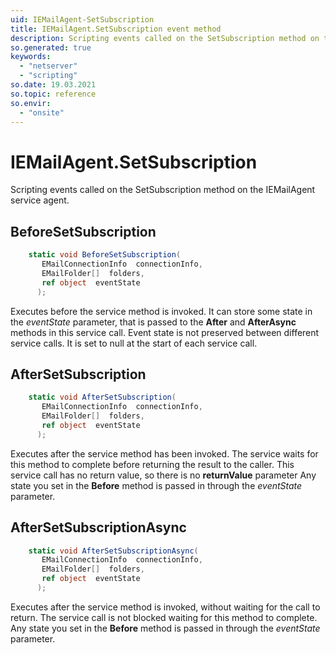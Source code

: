 ```yaml
---
uid: IEMailAgent-SetSubscription
title: IEMailAgent.SetSubscription event method
description: Scripting events called on the SetSubscription method on the IEMailAgent service agent.
so.generated: true
keywords:
  - "netserver"
  - "scripting"
so.date: 19.03.2021
so.topic: reference
so.envir:
  - "onsite"
---
```

# IEMailAgent.SetSubscription

Scripting events called on the <see cref='M:SuperOffice.CRM.Services.IEMailAgent.SetSubscription'>SetSubscription</see> method on the <see cref='IEMailAgent'>IEMailAgent</see>  service agent.

## BeforeSetSubscription
```cs
    static void BeforeSetSubscription(
       EMailConnectionInfo  connectionInfo,
       EMailFolder[]  folders,
       ref object  eventState
      );
```
Executes before the service method is invoked.
It can store some state in the *eventState* parameter, that is passed to the **After** and **AfterAsync** methods in this service call.
Event state is not preserved between different service calls. It is set to null at the start of each service call.
## AfterSetSubscription
```cs
    static void AfterSetSubscription(
       EMailConnectionInfo  connectionInfo,
       EMailFolder[]  folders,
       ref object  eventState
      );
```
Executes after the service method has been invoked. The service waits for this method to complete before returning the result to the caller.
This service call has no return value, so there is no **returnValue** parameter
Any state you set in the **Before** method is passed in through the *eventState* parameter.
## AfterSetSubscriptionAsync
```cs
    static void AfterSetSubscriptionAsync(
       EMailConnectionInfo  connectionInfo,
       EMailFolder[]  folders,
       ref object  eventState
      );
```
Executes after the service method is invoked, without waiting for the call to return.
The service call is not blocked waiting for this method to complete.
Any state you set in the **Before** method is passed in through the *eventState* parameter.

